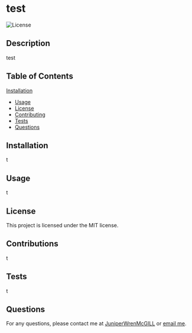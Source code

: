 
# test

![License](https://img.shields.io/badge/license-MIT-brightgreen)

## Description
test

## Table of Contents
[Installation](#installation)
- [Usage](#usage)
- [License](#license)
- [Contributing](#contributing)
- [Tests](#tests)
- [Questions](#questions)

## Installation
t

## Usage
t

## License
This project is licensed under the MIT license.

## Contributions 
t

## Tests
t

## Questions
For any questions, please contact me at [JuniperWrenMcGILL](https://github.com/JuniperWrenMcGILL) or [email me](mailto:test@gmail).
